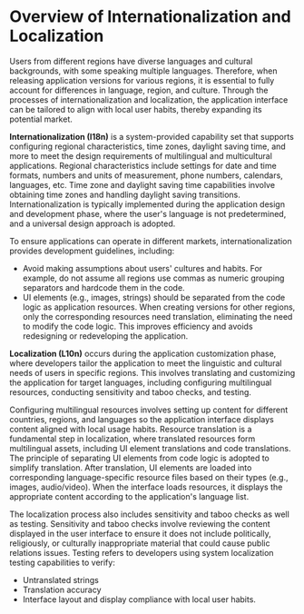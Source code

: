 # Overview of Internationalization and Localization

Users from different regions have diverse languages and cultural backgrounds, with some speaking multiple languages. Therefore, when releasing application versions for various regions, it is essential to fully account for differences in language, region, and culture. Through the processes of internationalization and localization, the application interface can be tailored to align with local user habits, thereby expanding its potential market.

**Internationalization (I18n)** is a system-provided capability set that supports configuring regional characteristics, time zones, daylight saving time, and more to meet the design requirements of multilingual and multicultural applications. Regional characteristics include settings for date and time formats, numbers and units of measurement, phone numbers, calendars, languages, etc. Time zone and daylight saving time capabilities involve obtaining time zones and handling daylight saving transitions. Internationalization is typically implemented during the application design and development phase, where the user's language is not predetermined, and a universal design approach is adopted.

To ensure applications can operate in different markets, internationalization provides development guidelines, including:
- Avoid making assumptions about users' cultures and habits. For example, do not assume all regions use commas as numeric grouping separators and hardcode them in the code.
- UI elements (e.g., images, strings) should be separated from the code logic as application resources. When creating versions for other regions, only the corresponding resources need translation, eliminating the need to modify the code logic. This improves efficiency and avoids redesigning or redeveloping the application.

**Localization (L10n)** occurs during the application customization phase, where developers tailor the application to meet the linguistic and cultural needs of users in specific regions. This involves translating and customizing the application for target languages, including configuring multilingual resources, conducting sensitivity and taboo checks, and testing.

Configuring multilingual resources involves setting up content for different countries, regions, and languages so the application interface displays content aligned with local usage habits. Resource translation is a fundamental step in localization, where translated resources form multilingual assets, including UI element translations and code translations. The principle of separating UI elements from code logic is adopted to simplify translation. After translation, UI elements are loaded into corresponding language-specific resource files based on their types (e.g., images, audio/video). When the interface loads resources, it displays the appropriate content according to the application's language list.

The localization process also includes sensitivity and taboo checks as well as testing. Sensitivity and taboo checks involve reviewing the content displayed in the user interface to ensure it does not include politically, religiously, or culturally inappropriate material that could cause public relations issues. Testing refers to developers using system localization testing capabilities to verify:
- Untranslated strings
- Translation accuracy
- Interface layout and display compliance with local user habits.